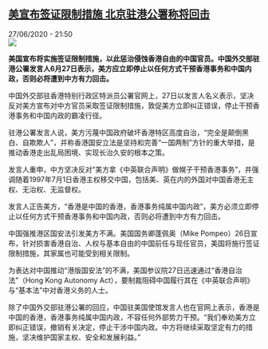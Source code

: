 <!--1593294974000-->
[美宣布签证限制措施  北京驻港公署称将回击](http://www.rfi.fr//cn/%E4%B8%AD%E5%9B%BD/20200627-%E7%BE%8E%E5%AE%A3%E5%B8%83%E7%AD%BE%E8%AF%81%E9%99%90%E5%88%B6%E6%8E%AA%E6%96%BD-%E5%8C%97%E4%BA%AC%E9%A9%BB%E6%B8%AF%E5%85%AC%E7%BD%B2%E7%A7%B0%E5%B0%86%E5%9B%9E%E5%87%BB)
------

<div>27/06/2020 - 21:50</div><img src="https://s.rfi.fr/media/display/fab1e7b8-b273-11ea-ba12-005056a964fe/w:310/p:16x9/7a98195a-aef7-11ea-a77b-87dc2115315d_image_hires_160356.jpg"><p><strong>美国宣布将实施签证限制措施，以此惩治侵蚀香港自由的中国官员。中国外交部驻港公署发言人6月27日表示，美方应立即停止以任何方式干预香港事务和中国内政，否则必将遭到中方有力回击。</strong></p><div class="t-content__body u-clearfix"><div class="m-interstitial"></div><p>中国外交部驻香港特别行政区特派员公署官网上，27日以发言人名义表示，坚决反对美方宣布对中方官员采取签证限制措施，敦促美方立即纠正错误，停止干预香港事务和中国内政的霸凌行径。</p><p>驻港公署发言人说，美方污蔑中国政府破坏香港特区高度自治，“完全是颠倒黑白、自欺欺人”，并称香港国安立法是坚持和完善“一国两制”方针的重大举措，是推动香港走出乱局困境、实现长治久安的根本之策。</p><p>发言人重申，中方坚决反对“美方拿《中英联合声明》做幌子干预香港事务”，并强调随着1997年7月1日香港主权移交中国，包括美、英在内的外国对中国香港无主权、无治权、无监督权。</p><p>发言人正告美方，“香港是中国的香港，香港事务纯属中国内政”，美方必须立即停止以任何方式干预香港事务和中国内政，否则必将遭到中方有力回击。</p><p>中国强推港区国安法引发美方不满。美国国务卿蓬佩奥（Mike Pompeo）26日宣布，针对损害香港自治、人权与基本自由的中国前任与现任官员，美国将施行签证限制措施，其家属也可能受到相关限制。</p><p>为表达对中国推动“港版国安法”的不满，美国参议院27日迅速通过“香港自治法”（Hong Kong Autonomy Act），要制裁阻碍中国履行其在《中英联合声明》与“基本法”中对香港义务的人士。</p><p>除了中国外交部驻港公署的回应，中国驻美国使馆发言人也在官网上表示，香港是中国的香港，香港事务纯属中国内政，不容任何外部势力干预。“我们奉劝美方立即纠正错误，撤销有关决定，停止干涉中国内政。中方将继续采取坚定有力的措施，坚决维护国家主权、安全和发展利益。”</p><div class="o-self-promo o-self-promo--nl o-self-promo--hidden" data-selfpromo-newsletter></div><div class="o-self-promo o-self-promo--app o-self-promo--hidden" data-selfpromo-app></div></div>
